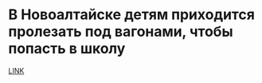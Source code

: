 # В Новоалтайске детям приходится пролезать под вагонами, чтобы попасть в школу



[LINK](https://varlamov.ru/3281391.html)